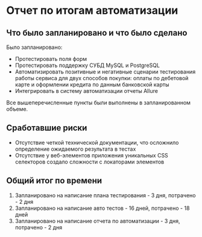 # Отчет по итогам автоматизации
## Что было запланировано и что было сделано
Было запланировано:
* Протестировать поля форм
* Протестировать поддержку СУБД MySQL и PostgreSQL
* Автоматизировать позитивные и негативные сценарии тестирования работы сервиса для двух способов покупки: оплаты по дебетовой карте и оформлении кредита по данным банковской карты
* Интегрировать в систему автоматизации отчеты Allure 

Все вышеперечисленные пункты были выполнены в запланированном объеме.

## Сработавшие риски
* Отсутствие четкой технической документации, что осложнило определение ожидаемого результата в тестах
* Отсутствие у веб-элементов приложения уникальных CSS селекторов создало сложности с локаторами элементов

## Общий итог по времени
1. Запланировано на написание плана тестирования - 3 дня, потрачено - 2 дня
2. Запланировано на написание авто тестов - 16 дней, потрачено - 18 дней
3. Запланировано на написание отчета по автоматизации - 3 дня, потрачено - 2 дня
